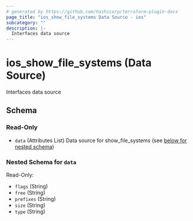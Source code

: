 ```yaml
---
# generated by https://github.com/hashicorp/terraform-plugin-docs
page_title: "ios_show_file_systems Data Source - ios"
subcategory: ""
description: |-
  Interfaces data source
---
```


# ios_show_file_systems (Data Source)

Interfaces data source



<!-- schema generated by tfplugindocs -->
## Schema

### Read-Only

- `data` (Attributes List) Data source for show_file_systems (see [below for nested schema](#nestedatt--data))

<a id="nestedatt--data"></a>
### Nested Schema for `data`

Read-Only:

- `flags` (String)
- `free` (String)
- `prefixes` (String)
- `size` (String)
- `type` (String)
